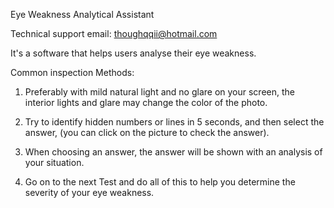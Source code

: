 Eye Weakness Analytical Assistant

Technical support email: thoughqqii@hotmail.com

It's a software that helps users analyse their eye weakness.

Common inspection Methods:

1. Preferably with mild natural light and no glare on your screen, the interior lights and glare may change the color of the photo.

2. Try to identify hidden numbers or lines in 5 seconds, and then select the answer, (you can click on the picture to check the answer).

3. When choosing an answer, the answer will be shown with an analysis of your situation.

4. Go on to the next Test and do all of this to help you determine the severity of your eye weakness.
